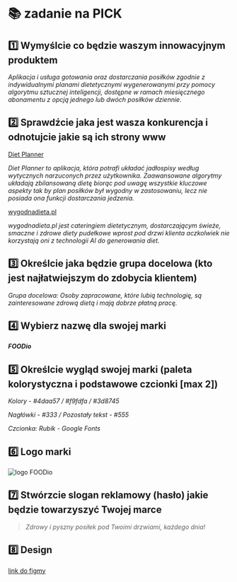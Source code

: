 # 📚 zadanie na PICK

## 1️⃣ Wymyślcie co będzie waszym innowacyjnym produktem

_Aplikacja i usługa gotowania oraz dostarczania posiłków zgodnie z indywidualnymi planami dietetycznymi wygenerowanymi przy pomocy algorytmu sztucznej inteligencji, dostępne w ramach miesięcznego abonamentu z opcją jednego lub dwóch posiłków dziennie._

## 2️⃣ Sprawdźcie jaka jest wasza konkurencja i odnotujcie jakie są ich strony www

[Diet Planner](https://dietplannerapp.com/pl/)

_Diet Planner to aplikacja, która potrafi układać jadłospisy według wytycznych narzuconych przez użytkownika. Zaawansowane algorytmy układają zbilansowaną dietę biorąc pod uwagę wszystkie kluczowe aspekty tak by plan posiłków był wygodny w zastosowaniu, lecz nie posiada ona funkcji dostarczania jedzenia._

[wygodnadieta.pl](https://www.wygodnadieta.pl/)

_wygodnadieta.pl jest cateringiem dietetycznym, dostarczającym świeże, smaczne i zdrowe diety pudełkowe wprost pod drzwi klienta aczkolwiek nie korzystają oni z technologii AI do generowania diet._

## 3️⃣ Określcie jaka będzie grupa docelowa (kto jest najłatwiejszym do zdobycia klientem)

_Grupa docelowa: Osoby zapracowane, które lubią technologię, są zainteresowane zdrową dietą i mają dobrze płatną pracę._

## 4️⃣ Wybierz nazwę dla swojej marki

**_FOODio_**

## 5️⃣ Określcie wygląd swojej marki (paleta kolorystyczna i podstawowe czcionki [max 2])

_Kolory - #4daa57 / #f9fdfa / #3d8745_

_Nagłówki - #333 / Pozostały tekst - #555_

_Czcionka: Rubik - Google Fonts_

## 6️⃣ Logo marki

![logo FOODio](https://i.postimg.cc/0NYxLH4D/logo.png)

## 7️⃣ Stwórzcie slogan reklamowy (hasło) jakie będzie towarzyszyć Twojej marce

> _Zdrowy i pyszny posiłek pod Twoimi drzwiami, każdego dnia!_

## 8️⃣ Design

[link do figmy](https://www.figma.com/file/p7OP83BYRStOEvmGLKGTlr/FOODio---pick?node-id=0%3A1&t=CxCKESW18kto4UkL-1)
